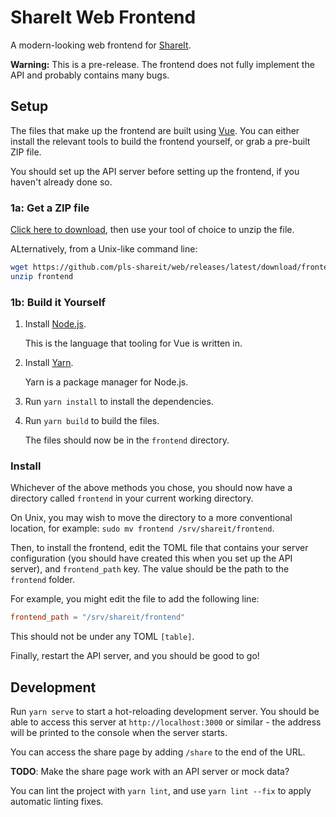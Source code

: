 # ShareIt Web Frontend

A modern-looking web frontend for [ShareIt](https://github.com/pls-shareit/api).

**Warning:** This is a pre-release. The frontend does not fully implement the
API and probably contains many bugs.

## Setup

The files that make up the frontend are built using [Vue](https://vuejs.org).
You can either install the relevant tools to build the frontend yourself, or
grab a pre-built ZIP file.

You should set up the API server before setting up the frontend, if you haven't
already done so.

### 1a: Get a ZIP file

[Click here to download](https://github.com/pls-shareit/web/releases/latest/download/frontend.zip),
then use your tool of choice to unzip the file.

ALternatively, from a Unix-like command line:

```bash
wget https://github.com/pls-shareit/web/releases/latest/download/frontend.zip
unzip frontend
```

### 1b: Build it Yourself

 1. Install [Node.js](https://nodejs.org).

    This is the language that tooling for Vue is written in.

 2. Install [Yarn](https://yarnpkg.com).

    Yarn is a package manager for Node.js.

 3. Run `yarn install` to install the dependencies.
 4. Run `yarn build` to build the files.

    The files should now be in the `frontend` directory.

### Install

Whichever of the above methods you chose, you should now have a directory
called `frontend` in your current working directory.

On Unix, you may wish to move the directory to a more conventional location,
for example: `sudo mv frontend /srv/shareit/frontend`.

Then, to install the frontend, edit the TOML file that contains your server
configuration (you should have created this when you set up the API server),
and `frontend_path` key. The value should be the path to the `frontend` folder.

For example, you might edit the file to add the following line:

```toml
frontend_path = "/srv/shareit/frontend"
```

This should not be under any TOML `[table]`.

Finally, restart the API server, and you should be good to go!

## Development

Run `yarn serve` to start a hot-reloading development server. You should be
able to access this server at `http://localhost:3000` or similar - the address
will be printed to the console when the server starts.

You can access the share page by adding `/share` to the end of the URL.

**TODO**: Make the share page work with an API server or mock data?

You can lint the project with `yarn lint`, and use `yarn lint --fix` to apply
automatic linting fixes.
